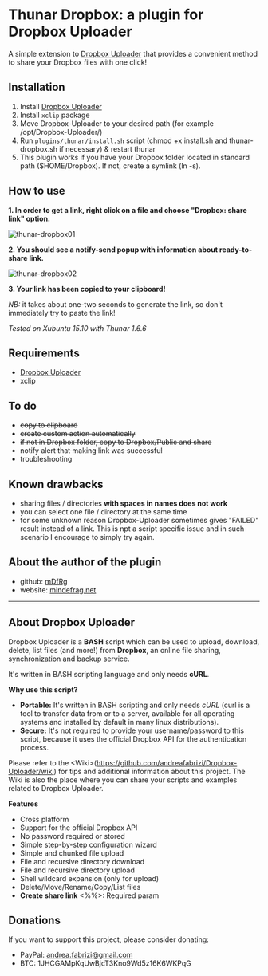 # Thunar Dropbox: a plugin for Dropbox Uploader

A simple extension to [Dropbox Uploader](https://github.com/andreafabrizi/Dropbox-Uploader) that provides a convenient method to share your Dropbox files with one click!

## Installation

1. Install [Dropbox Uploader](https://github.com/andreafabrizi/Dropbox-Uploader)
2. Install `xclip` package
3. Move Dropbox-Uploader to your desired path (for example /opt/Dropbox-Uploader/)
4. Run `plugins/thunar/install.sh` script (chmod +x install.sh and thunar-dropbox.sh if necessary) & restart thunar
5. This plugin works if you have your Dropbox folder located in standard path ($HOME/Dropbox). If not, create a symlink (ln -s).

## How to use

**1. In order to get a link, right click on a file and choose "Dropbox: share link" option.**

![thunar-dropbox01](https://cloud.githubusercontent.com/assets/11591703/14191395/f833afda-f797-11e5-96db-b779e1919248.jpg)

**2. You should see a notify-send popup with information about ready-to-share link.**

![thunar-dropbox02](https://cloud.githubusercontent.com/assets/11591703/14191398/f856abc0-f797-11e5-9b14-93e5b75411a1.jpg)

**3. Your link has been copied to your clipboard!**

_NB:_ it takes about one-two seconds to generate the link, so don't immediately try to paste the link!

_Tested on Xubuntu 15.10 with Thunar 1.6.6_

## Requirements

* [Dropbox Uploader](https://github.com/andreafabrizi/Dropbox-Uploader)
* xclip

## To do

* ~~copy to clipboard~~
* ~~create custom action automatically~~
* ~~if not in Dropbox folder, copy to Dropbox/Public and share~~
* ~~notify alert that making link was successful~~
* troubleshooting

## Known drawbacks

* sharing files / directories **with spaces in names does not work**
* you can select one file / directory at the same time 
* for some unknown reason Dropbox-Uploader sometimes gives "FAILED" result instead of a link. This is npt a script specific issue and in such scenario I encourage to simply try again.

## About the author of the plugin

* github: [mDfRg](https://github.com/mDfRg)
* website: [mindefrag.net](http://mindefrag.net/)

---

## About Dropbox Uploader

Dropbox Uploader is a **BASH** script which can be used to upload, download, delete, list files (and more!) from **Dropbox**, an online file sharing, synchronization and backup service. 

It's written in BASH scripting language and only needs **cURL**.

**Why use this script?**

* **Portable:** It's written in BASH scripting and only needs *cURL* (curl is a tool to transfer data from or to a server, available for all operating systems and installed by default in many linux distributions).
* **Secure:** It's not required to provide your username/password to this script, because it uses the official Dropbox API for the authentication process. 

Please refer to the &lt;Wiki&gt;(https://github.com/andreafabrizi/Dropbox-Uploader/wiki) for tips and additional information about this project. The Wiki is also the place where you can share your scripts and examples related to Dropbox Uploader.

**Features**

* Cross platform
* Support for the official Dropbox API
* No password required or stored
* Simple step-by-step configuration wizard
* Simple and chunked file upload
* File and recursive directory download
* File and recursive directory upload
* Shell wildcard expansion (only for upload)
* Delete/Move/Rename/Copy/List files
* **Create share link**
<%%>: Required param


## Donations

 If you want to support this project, please consider donating:
 * PayPal: andrea.fabrizi@gmail.com
 * BTC: 1JHCGAMpKqUwBjcT3Kno9Wd5z16K6WKPqG
